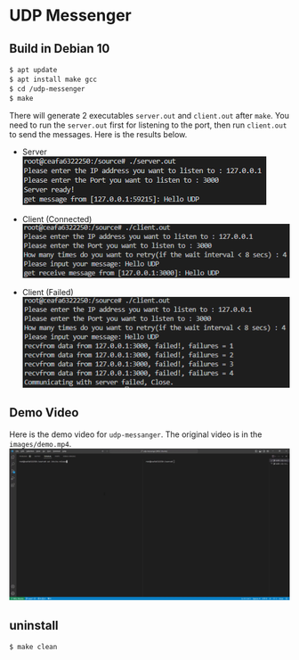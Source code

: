 # UDP Messenger

## Build in Debian 10
```bash
$ apt update 
$ apt install make gcc
$ cd /udp-messenger
$ make
```

There will generate 2 executables `server.out` and `client.out` after `make`. You need to run the `server.out` first for listening to the port, then run `client.out` to send the messages. Here is the results below.


* Server  
![Server](images/Server.PNG)

* Client (Connected)   
![Client_Success](images/Client_Success.PNG)
* Client (Failed)  
![Client_Failed](images/Client_Falied.PNG)


## Demo Video
Here is the demo video for `udp-messanger`. The original video is in the `images/demo.mp4`.  
![Client_Failed](images/Demo.gif)

## uninstall
```bash
$ make clean
```